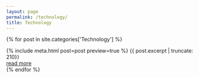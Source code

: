 ```yaml
---
layout: page
permalink: /technology/
title: Technology
---
```


{% for post in site.categories['Technology'] %}
  <article>
    {% include meta.html post=post preview=true %}
    {{ post.excerpt | truncate: 210}}
    <div class="more"><a href="{{ post.url | relative_url }}">read more</a></div>
  </article>
{% endfor %}
